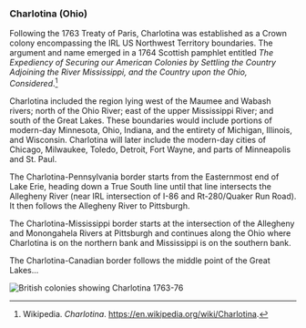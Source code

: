 ### Charlotina (Ohio)

Following the 1763 Treaty of Paris, Charlotina was established as a Crown colony encompassing the IRL US Northwest Territory boundaries. The argument and name emerged in a 1764 Scottish pamphlet entitled _The Expediency of Securing our American Colonies by Settling the Country Adjoining the River Mississippi, and the Country upon the Ohio, Considered_.[^wiki-charlotina]

[^wiki-charlotina]: Wikipedia. _Charlotina_. https://en.wikipedia.org/wiki/Charlotina.

Charlotina included the region lying west of the Maumee and Wabash rivers; north of the Ohio River; east of the upper Mississippi River; and south of the Great Lakes. These boundaries would include portions of modern-day Minnesota, Ohio, Indiana, and the entirety of Michigan, Illinois, and Wisconsin. Charlotina will later include the modern-day cities of Chicago, Milwaukee, Toledo, Detroit, Fort Wayne, and parts of Minneapolis and St. Paul.

The Charlotina-Pennsylvania border starts from the Easternmost end of Lake Erie, heading down a True South line until that line intersects the Allegheny River (near IRL intersection of I-86 and Rt-280/Quaker Run Road). It then follows the Allegheny River to Pittsburgh.

The Charlotina-Mississippi border starts at the intersection of the Allegheny and Monongahela Rivers at Pittsburgh and continues along the Ohio where Charlotina is on the northern bank and Mississippi is on the southern bank.

The Charlotina-Canadian border follows the middle point of the Great Lakes...

![British colonies showing Charlotina 1763-76](./images/british_colonies_1763-76.png)
